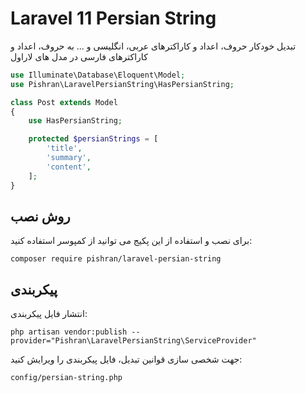 # Laravel 11 Persian String

تبدیل خودکار حروف، اعداد و کاراکترهای عربی، انگلیسی و ... به حروف، اعداد و کاراکترهای فارسی در مدل های لاراول


```php
use Illuminate\Database\Eloquent\Model;
use Pishran\LaravelPersianString\HasPersianString;

class Post extends Model
{
    use HasPersianString;

    protected $persianStrings = [
        'title',
        'summary',
        'content',
    ];
}
```

## روش نصب

برای نصب و استفاده از این پکیج می توانید از کمپوسر استفاده کنید:

`composer require pishran/laravel-persian-string`

## پیکربندی

انتشار فایل پیکربندی:

`php artisan vendor:publish --provider="Pishran\LaravelPersianString\ServiceProvider"`

جهت شخصی سازی قوانین تبدیل، فایل پیکربندی را ویرایش کنید:

`config/persian-string.php`
